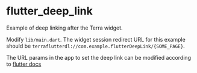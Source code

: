# flutter_deep_link

Example of deep linking after the Terra widget.

Modify `lib/main.dart`. The widget session redirect URL for this example should be `terraflutterdl://com.example.flutterDeepLink/{SOME_PAGE}`.

The URL params in the app to set the deep link can be modified according to [flutter docs](`https://docs.flutter.dev/development/ui/navigation/deep-linking`) 
